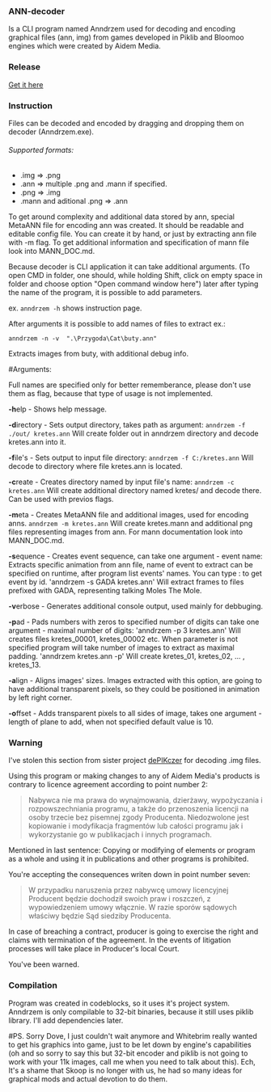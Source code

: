 ### ANN-decoder
Is a CLI program named Anndrzem used for decoding and encoding graphical files (ann, img) from games developed in Piklib and Bloomoo engines which were created by Aidem Media.



### Release
[Get it here](https://github.com/mysliwy112/ANN-decoder/releases)



### Instruction
Files can be decoded and encoded by dragging and dropping them on decoder (Anndrzem.exe).

###### Supported formats:
* .img => .png
* .ann => multiple .png and .mann if specified.
* .png => .img
* .mann and aditional .png => .ann


To get around complexity and additional data stored by ann, special MetaANN file for encoding ann was created. It should be readable and editable config file. You can create it by hand, or just by extracting ann file with -m flag. To get additional information and specification of mann file look into MANN_DOC.md.

Because decoder is CLI application it can take additional arguments.
(To open CMD in folder, one should, while holding Shift, click on empty space in folder and choose option "Open command window here") later after typing the name of the program, it is possible to add parameters.

ex. `anndrzem -h` shows instruction page.

After arguments it is possible to add names of files to extract ex.:

```anndrzem -n -v  ".\Przygoda\Cat\buty.ann"```

Extracts images from buty, with additional debug info.


#Arguments:

Full names are specified only for better rememberance, please don't use them as flag, because that type of usage is not implemented.


**-h**elp - Shows help message.


**-d**irectory - Sets output directory, takes path as argument:
`anndrzem -f ./out/ kretes.ann`
Will create folder out in anndrzem directory and decode kretes.ann into it.


**-f**ile's - Sets output to input file directory:
`anndrzem -f C:/kretes.ann`
Will decode to directory where file kretes.ann is located.


**-c**reate - Creates directory named by input file's name:
`anndrzem -c kretes.ann`
Will create additional directory named kretes/ and decode there. Can be used with previos flags.


**-m**eta - Creates MetaANN file and additional images, used for encoding anns.
`anndrzem -m kretes.ann`
Will create kretes.mann and additional png files representing images from ann. For mann documentation look into MANN_DOC.md.


**-s**equence - Creates event sequence, can take one argument - event name:
Extracts specific animation from ann file, name of event to extract can be specified on runtime, after program list events' names. You can type : to get event by id.
'anndrzem -s GADA kretes.ann'
Will extract frames to files prefixed with GADA, representing talking Moles The Mole.


**-v**erbose - Generates additional console output, used mainly for debbuging.


**-p**ad - Pads numbers with zeros to specified number of digits can take one argument - maximal number of digits:
'anndrzem -p 3 kretes.ann'
Will creates files kretes_00001, kretes_00002 etc. When parameter is not specified program will take number of images to extract as maximal padding.
'anndrzem kretes.ann -p'
Will create kretes_01, kretes_02, ... , kretes_13.


**-a**lign - Aligns images' sizes.
Images extracted with this option, are going to have additional transparent pixels, so they could be positioned in animation by left right corner.


**-o**ffset - Adds transparent pixels to all sides of image, takes one argument - length of plane to add, when not specified default value is 10.



### Warning
I've stolen this section from sister project [dePIKczer](https://github.com/Dove6/dePIKczer/raw/master/Release/dePIKczer.exe) for decoding .img files. 

Using this program or making changes to any of Aidem Media's products is contrary to licence agreement according to point number 2:
>Nabywca nie ma prawa do wynajmowania, dzierżawy, wypożyczania i rozpowszechniania programu, a także do przenoszenia licencji na osoby trzecie bez pisemnej zgody Producenta. Niedozwolone jest kopiowanie i modyfikacja fragmentów lub całości programu jak i wykorzystanie go w publikacjach i innych programach.

Mentioned in last sentence:
Copying or modifying of elements or program as a whole and using it in publications and other programs is prohibited.

You're accepting the consequences writen down in point number seven:
>W przypadku naruszenia przez nabywcę umowy licencyjnej Producent będzie dochodził swoich praw i roszczeń, z wypowiedzeniem umowy włącznie. W razie sporów sądowych właściwy będzie Sąd siedziby Producenta.

In case of breaching a contract, producer is going to exercise the right and claims with termination of the agreement. In the events of 
litigation processes will take place in Producer's local Court.

You've been warned.



### Compilation
Program was created in codeblocks, so it uses it's project system.
Anndrzem is only compilable to 32-bit binaries, because it still uses piklib library.
I'll add dependencies later.


#PS.
Sorry Dove, I just couldn't wait anymore and Whitebrim really wanted to get his graphics into game, just to be let down by engine's capabilities (oh and so sorry to say this but 32-bit encoder and piklib is not going to work with your 11k images, call me when you need to talk about this). Ech, It's a shame that Skoop is no longer with us, he had so many ideas for graphical mods and actual devotion to do them.
